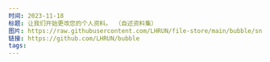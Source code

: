 ```yaml
---
时间: 2023-11-18
标题: 让我们开始更改您的个人资料。 （自述资料集）
图片: https://raw.githubusercontent.com/LHRUN/file-store/main/bubble/snapshot_preview_v1.1.0.png
链接: https://github.com/LHRUN/bubble
tags:
---
```




